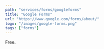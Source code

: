 ```yaml
---
path: "services/forms/googleforms"
title: "Google Forms"
url: "https://www.google.com/forms/about/"
logo: "/images/google-forms.png"
tags: ["forms"]
---
```


Free.
